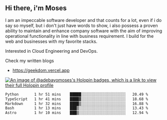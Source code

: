## Hi there, i'm Moses

I am an impeccable software developer and that counts for a lot, even if i do say so myself, but i don't just have words to show, i also possess a proven ability to maintain and enhance company software with the aim of improving operational functionality in line with business requirement. I build for the web and businesses with my favorite stacks.

Interested in Cloud Engineering and DevOps.

Check my written blogs
- https://geekdom.vercel.app

[![An image of @adebayomoses's Holopin badges, which is a link to view their full Holopin profile](https://holopin.me/adebayomoses)](https://holopin.io/@adebayomoses)

<!--START_SECTION:waka-->

```txt
Python       1 hr 51 mins    █████░░░░░░░░░░░░░░░░░░░░   20.49 %
TypeScript   1 hr 41 mins    ████▓░░░░░░░░░░░░░░░░░░░░   18.68 %
Markdown     1 hr 32 mins    ████▒░░░░░░░░░░░░░░░░░░░░   16.88 %
Bash         1 hr 13 mins    ███▒░░░░░░░░░░░░░░░░░░░░░   13.43 %
Astro        1 hr 10 mins    ███▒░░░░░░░░░░░░░░░░░░░░░   12.94 %
```

<!--END_SECTION:waka-->
